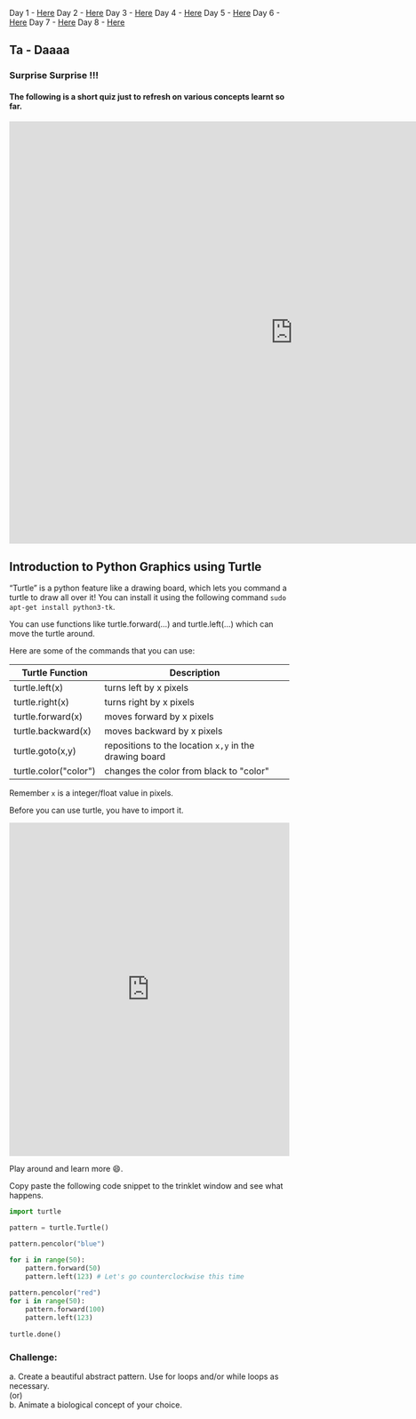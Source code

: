 Day 1 - [Here](https://rameshbalan.github.io/Python-Course/Day1) 
Day 2 - [Here](https://rameshbalan.github.io/Python-Course/Day2) 
Day 3 - [Here](https://rameshbalan.github.io/Python-Course/Day3)
Day 4 - [Here](https://rameshbalan.github.io/Python-Course/Day4)
Day 5 - [Here](https://rameshbalan.github.io/Python-Course/Day5)
Day 6 - [Here](https://rameshbalan.github.io/Python-Course/Day6)
Day 7 - [Here](https://rameshbalan.github.io/Python-Course/Day7)
Day 8 - [Here](https://rameshbalan.github.io/Python-Course/Day8)

## Ta - Daaaa
### Surprise Surprise !!!
#### The following is a short quiz just to refresh on various concepts learnt so far. 

<iframe src="https://docs.google.com/forms/d/e/1FAIpQLSe9tWl31yhsJKICsMF7AWSH_-jMLOuY5NArAaT7va9tCfckZQ/viewform?embedded=true" width="1020" height="760" frameborder="0" marginheight="0" marginwidth="200">Loading...</iframe>


## Introduction to Python Graphics using Turtle

“Turtle” is a python feature like a drawing board, which lets you command a turtle to draw all over it!
You can install it using the following command `sudo apt-get install python3-tk`.

You can use functions like turtle.forward(...) and turtle.left(...) which can move the turtle around.

Here are some of the commands that you can use:

| Turtle Function  | Description  |
| ------------- | ------------- |
|  turtle.left(x) | turns left by x pixels |
| turtle.right(x)  | turns right by x pixels  |
|  turtle.forward(x) | moves forward by x pixels |
| turtle.backward(x)  | moves backward by x pixels  |
|  turtle.goto(x,y) | repositions to the location `x,y` in the drawing board |
| turtle.color("color")  | changes the color from black to "color"  |

Remember `x` is a integer/float value in pixels.  

Before you can use turtle, you have to import it.

<iframe src="https://trinket.io/embed/python/68027d8ebb" width="100%" height="600" frameborder="0" marginwidth="0" marginheight="0" allowfullscreen></iframe>

Play around and learn more :smile:.

Copy paste the following code snippet to the trinklet window and see what happens.

```python
import turtle 

pattern = turtle.Turtle()

pattern.pencolor("blue")

for i in range(50):
    pattern.forward(50)
    pattern.left(123) # Let's go counterclockwise this time 
    
pattern.pencolor("red")
for i in range(50):
    pattern.forward(100)
    pattern.left(123)
    
turtle.done()
```

### Challenge:

a. Create a beautiful abstract pattern. Use for loops and/or while loops as necessary.  
(or)  
b. Animate a biological concept of your choice.  
